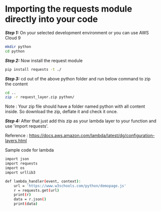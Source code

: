 # Importing the requests module directly into your code

***Step 1:*** On your selected development environment or you can use AWS Cloud 9
 
```bash
mkdir python
cd python
```

***Step 2:***  Now install the request module

```bash
pip install requests -t ./
```

***Step 3:***  cd out of the above python folder and run below command to zip the content

```bash
cd ..
zip -r request_layer.zip python/
```
 
Note : Your zip file should have a folder named python with all content inside. So download the zip, deflate it and check it once.
 
***Step 4:*** After that just add this zip as your lambda layer to your function and use 'import requests'.

Reference : https://docs.aws.amazon.com/lambda/latest/dg/configuration-layers.html

Sample code for lambda

```bash
import json
import requests
import os
import urllib3

def lambda_handler(event, context):
    url = 'https://www.w3schools.com/python/demopage.js'
    r = requests.get(url)
    print(r)
    data = r.json()
    print(data)
 ```

